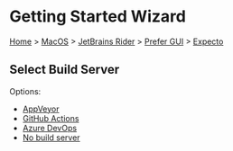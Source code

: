 # Getting Started Wizard

[Home](/docs/wiz/readme.md) > [MacOS](MacOS.md) > [JetBrains Rider](MacOS_Rider.md) > [Prefer GUI](MacOS_Rider_Gui.md) > [Expecto](MacOS_Rider_Gui_Expecto.md)

## Select Build Server

Options:
 * [AppVeyor](MacOS_Rider_Gui_Expecto_AppVeyor.md)
 * [GitHub Actions](MacOS_Rider_Gui_Expecto_GitHubActions.md)
 * [Azure DevOps](MacOS_Rider_Gui_Expecto_AzureDevOps.md)
 * [No build server](MacOS_Rider_Gui_Expecto_None.md)
